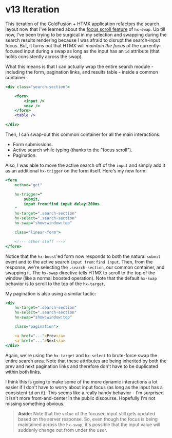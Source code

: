 
# v13 Iteration

This iteration of the ColdFusion + HTMX application refactors the search layout now that I've learned about the [focus scroll feature][focus-scroll] of `hx-swap`. Up till now, I've been trying to be surgical in my selection and swapping during the search results rendering because I was afraid to disrupt the search-input focus. But, it turns out that HTMX will _maintain the focus_ of the currently-focused input during a swap as long as the input has an `id` attribute (that holds consistently across the swap).

What this means is that I can actually wrap the entire search module - including the form, pagination links, and results table - inside a common container:

```cfml
<div class="search-section">

	<form>
		<input />
		<nav />
	</form>
	<table />

</div>
```

Then, I can swap-out this common container for all the main interactions:

* Form submissions.
* Active search while typing (thanks to the "focus scroll").
* Pagination.

Also, I was able to move the active search off of the `input` and simply add it as an additional `hx-trigger` on the form itself. Here's my new form:

```cfml
<form
	method="get"

	hx-trigger="
		submit,
		input from:find input delay:200ms
	"
	hx-target=".search-section"
	hx-select=".search-section"
	hx-swap="show:window:top"

	class="linear-form">

	<!--- other stuff --->
</form>
```

Notice that the `hx-boost`'ed form now responds to both the natural `submit` event and to the active search `input from:find input`. Then, from the response, we're selecting the `.search-section`, our common container, and swapping it. The `hx-swap` directive tells HTMX to scroll to the top of the window (like a normal boosted operation). Note that the default `hx-swap` behavior is to scroll to the top of the `hx-target`.

My pagination is also using a similar tactic:

```cfml
<div
	hx-target=".search-section"
	hx-select=".search-section"
	hx-swap="show:window:top"

	class="pagination">

	<a href="...">Prev</a>
	<a href="...">Next</a>
</div>
```

Again, we're using the `hx-target` and `hx-select` to brute-force swap the entire search area. Note that these attributes are being inherited by both the prev and next pagination links and therefore don't have to be duplicated within both links.

I think this is going to make some of the more dynamic interactions a lot easier if I don't have to worry about input focus (as long as the input has a consistent `id` on it). This seems like a really handy behavior - I'm surprised it isn't more front-and-center in the public discourse. Hopefully I'm not missing something obvious.

> **Aside**: Note that the `value` of the focused input still gets updated based on the server response. So, even though the focus is being maintained across the `hx-swap`, it's possible that the input value will suddenly change out from under the user.


[focus-scroll]: https://htmx.org/attributes/hx-swap/#focus-scroll
